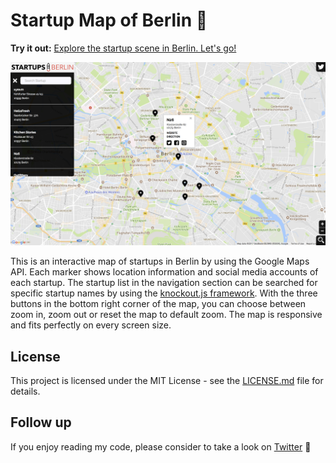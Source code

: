 # Startup Map of Berlin 🦄
**Try it out:** [Explore the startup scene in Berlin. Let's go!](https://lohluc.github.io/berlin-startup-map/)


![Startup Map Demo PNG](.github/map.png)

This is an interactive map of startups in Berlin by using the Google Maps API. Each marker shows location information and social media accounts of each startup. The startup list in the navigation section can be searched for specific startup names by using the [knockout.js framework](http://knockoutjs.com/documentation/introduction.html).
With the three buttons in the bottom right corner of the map, you can choose between zoom in, zoom out or reset the map to default zoom.
The map is responsive and fits perfectly on every screen size.

## License
This project is licensed under the MIT License - see the [LICENSE.md](LICENSE.md) file for details.

## Follow up

If you enjoy reading my code, please consider to take a look on [Twitter](https://twitter.com/luclohr) 🙂
